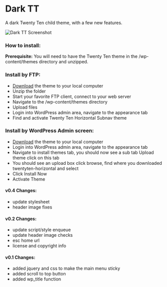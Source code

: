 Dark TT
=======

A dark Twenty Ten child theme, with a few new features.

![Dark TT Screenshot](http://www.seismicthemes.com/wp-content/uploads/2014/04/darktt-screenshot.png)

### How to install:

**Prerequisite:** You will need to have the Twenty Ten theme in the /wp-content/themes directory and unzipped.

### Install by FTP:

 * [Download](https://github.com/seismicthemes/dark-tt/archive/master.zip) the theme to your local computer
 * Unzip the folder
 * Start your favorite FTP client, connect to your web server
 * Navigate to the /wp-content/themes directory
 * Upload files
 * Login into WordPress admin area, navigate to the appearance tab
 * Find and activate Twenty Ten Horizontal Subnav theme

### Install by WordPress Admin screen:

 * [Download](https://github.com/seismicthemes/dark-tt/archive/master.zip) the theme to your local computer
 * Login into WordPress admin area, navigate to the appearance tab
 * Navigate to install themes tab, you should now see a sub tab Upload theme click on this tab
 * You should see an upload box click browse, find where you downloaded twentyten-horizontal and select
 * Click Install Now
 * Activate Theme

####  v0.4 Changes:

 * update stylesheet
 * header image fixes

####  v0.2 Changes:

 * update script/style enqueue
 * update header image checks
 * esc home url
 * license and copyright info

#### v0.1 Changes:

 * added jquery and css to make the main menu sticky
 * added scroll to top button
 * added wp_title function